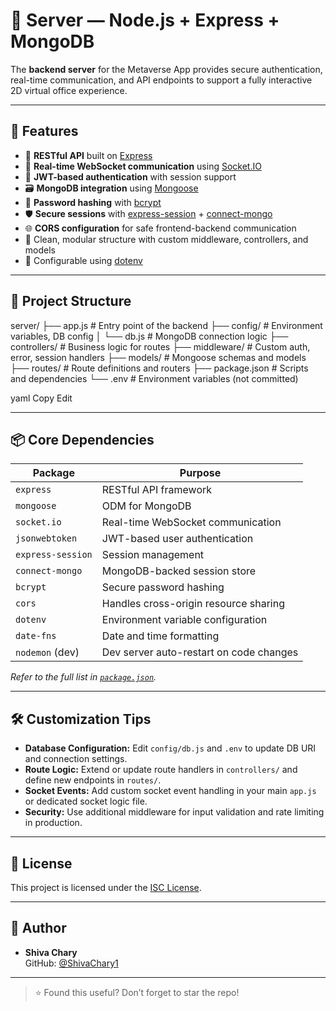 # 🧠 Server — Node.js + Express + MongoDB

The **backend server** for the Metaverse App provides secure authentication, real-time communication, and API endpoints to support a fully interactive 2D virtual office experience.

---

## 🚀 Features

- 🔗 **RESTful API** built on [Express](https://expressjs.com/)
- 🧠 **Real-time WebSocket communication** using [Socket.IO](https://socket.io/)
- 🔐 **JWT-based authentication** with session support
- 🗃️ **MongoDB integration** using [Mongoose](https://mongoosejs.com/)
- 🧂 **Password hashing** with [bcrypt](https://www.npmjs.com/package/bcrypt)
- 🛡️ **Secure sessions** with [express-session](https://www.npmjs.com/package/express-session) + [connect-mongo](https://www.npmjs.com/package/connect-mongo)
- 🌐 **CORS configuration** for safe frontend-backend communication
- 🧪 Clean, modular structure with custom middleware, controllers, and models
- 🔧 Configurable using [dotenv](https://www.npmjs.com/package/dotenv)

---

## 📁 Project Structure

server/
├── app.js # Entry point of the backend
├── config/ # Environment variables, DB config
│ └── db.js # MongoDB connection logic
├── controllers/ # Business logic for routes
├── middleware/ # Custom auth, error, session handlers
├── models/ # Mongoose schemas and models
├── routes/ # Route definitions and routers
├── package.json # Scripts and dependencies
└── .env # Environment variables (not committed)

yaml
Copy
Edit

---

## 📦 Core Dependencies

| Package              | Purpose                                  |
|----------------------|------------------------------------------|
| `express`            | RESTful API framework                    |
| `mongoose`           | ODM for MongoDB                          |
| `socket.io`          | Real-time WebSocket communication        |
| `jsonwebtoken`       | JWT-based user authentication            |
| `express-session`    | Session management                       |
| `connect-mongo`      | MongoDB-backed session store             |
| `bcrypt`             | Secure password hashing                  |
| `cors`               | Handles cross-origin resource sharing    |
| `dotenv`             | Environment variable configuration       |
| `date-fns`           | Date and time formatting                 |
| `nodemon` (dev)      | Dev server auto-restart on code changes  |

_Refer to the full list in [`package.json`](./package.json)._

---

## 🛠️ Customization Tips

- **Database Configuration:** Edit `config/db.js` and `.env` to update DB URI and connection settings.
- **Route Logic:** Extend or update route handlers in `controllers/` and define new endpoints in `routes/`.
- **Socket Events:** Add custom socket event handling in your main `app.js` or dedicated socket logic file.
- **Security:** Use additional middleware for input validation and rate limiting in production.

---

## 📄 License

This project is licensed under the [ISC License](../LICENSE).

---

## 👤 Author

- **Shiva Chary**  
  GitHub: [@ShivaChary1](https://github.com/ShivaChary1)

---

> ⭐ Found this useful? Don’t forget to star the repo!
